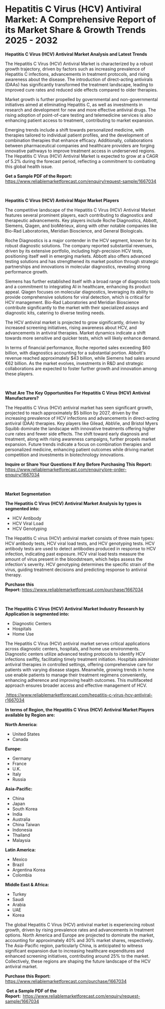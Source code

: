 <p><h1>Hepatitis C Virus (HCV) Antiviral Market: A Comprehensive Report of its Market Share & Growth Trends 2025 - 2032</h1></p><p><strong>Hepatitis C Virus (HCV) Antiviral Market Analysis and Latest Trends</strong></p>
<p><p>The Hepatitis C Virus (HCV) Antiviral Market is characterized by a robust growth trajectory, driven by factors such as increasing prevalence of Hepatitis C infections, advancements in treatment protocols, and rising awareness about the disease. The introduction of direct-acting antivirals (DAAs) has significantly transformed the treatment landscape, leading to improved cure rates and reduced side effects compared to older therapies. </p><p>Market growth is further propelled by governmental and non-governmental initiatives aimed at eliminating Hepatitis C, as well as investments in research and development for new and more effective antiviral drugs. The rising adoption of point-of-care testing and telemedicine services is also enhancing patient access to treatment, contributing to market expansion.</p><p>Emerging trends include a shift towards personalized medicine, with therapies tailored to individual patient profiles, and the development of combination therapies that enhance efficacy. Additionally, collaborations between pharmaceutical companies and healthcare providers are forging innovative pathways to improve treatment access in underserved regions. The Hepatitis C Virus (HCV) Antiviral Market is expected to grow at a CAGR of 5.2% during the forecast period, reflecting a commitment to combating this global health issue.</p></p>
<p><strong>Get a Sample PDF of the Report:&nbsp;</strong> <a href="https://www.reliablemarketforecast.com/enquiry/request-sample/1667034?utm_campaign=2533&utm_medium=2&utm_source=Github&utm_content=ia&utm_term=13042025&utm_id=hepatitis-c-virus-hcv-antiviral">https://www.reliablemarketforecast.com/enquiry/request-sample/1667034</a></p>
<p>&nbsp;</p>
<p><strong>Hepatitis C Virus (HCV) Antiviral Major Market Players</strong></p>
<p><p>The competitive landscape of the Hepatitis C Virus (HCV) Antiviral Market features several prominent players, each contributing to diagnostics and therapeutic advancements. Key players include Roche Diagnostics, Abbott, Siemens, Qiagen, and bioMérieux, along with other notable companies like Bio-Rad Laboratories, Meridian Bioscience, and General Biologicals.</p><p>Roche Diagnostics is a major contender in the HCV segment, known for its robust diagnostic solutions. The company reported substantial revenues, driven by its extensive portfolio, including high-precision HCV tests, positioning itself well in emerging markets. Abbott also offers advanced testing solutions and has strengthened its market position through strategic partnerships and innovations in molecular diagnostics, revealing strong performance growth.</p><p>Siemens has further established itself with a broad range of diagnostic tools and a commitment to integrating AI in healthcare, enhancing its product appeal. Qiagen focuses on molecular diagnostics, leveraging its ability to provide comprehensive solutions for viral detection, which is critical for HCV management. Bio-Rad Laboratories and Meridian Bioscience contribute significantly to the market with their specialized assays and diagnostic kits, catering to diverse testing needs.</p><p>The HCV antiviral market is projected to grow significantly, driven by increased screening initiatives, rising awareness about HCV, and advancements in antiviral therapies. Market dynamics indicate a shift towards more sensitive and quicker tests, which will likely enhance demand.</p><p>In terms of financial performance, Roche reported sales exceeding $60 billion, with diagnostics accounting for a substantial portion. Abbott's revenue reached approximately $43 billion, while Siemens had sales around €62 billion. As the market evolves, investments in R&D and strategic collaborations are expected to foster further growth and innovation among these players.</p></p>
<p>&nbsp;</p>
<p><strong>What Are The Key Opportunities For Hepatitis C Virus (HCV) Antiviral Manufacturers?</strong></p>
<p><p>The Hepatitis C Virus (HCV) antiviral market has seen significant growth, projected to reach approximately $5 billion by 2027, driven by the increasing prevalence of HCV infections and advancements in direct-acting antiviral (DAA) therapies. Key players like Gilead, AbbVie, and Bristol Myers Squibb dominate the landscape with innovative treatments offering higher cure rates and fewer side effects. The shift toward early diagnosis and treatment, along with rising awareness campaigns, further propels market expansion. Future trends indicate a focus on combination therapies and personalized medicine, enhancing patient outcomes while driving market competition and investments in biotechnology innovations.</p></p>
<p><strong>Inquire or Share Your Questions If Any Before Purchasing This Report:</strong> <a href="https://www.reliablemarketforecast.com/enquiry/pre-order-enquiry/1667034?utm_campaign=2533&utm_medium=2&utm_source=Github&utm_content=ia&utm_term=13042025&utm_id=hepatitis-c-virus-hcv-antiviral">https://www.reliablemarketforecast.com/enquiry/pre-order-enquiry/1667034</a></p>
<p>&nbsp;</p>
<p><strong>Market Segmentation</strong></p>
<p><strong>The Hepatitis C Virus (HCV) Antiviral Market Analysis by types is segmented into:</strong></p>
<p><ul><li>HCV Antibody</li><li>HCV Viral Load</li><li>HCV Genotyping</li></ul></p>
<p><p>The Hepatitis C virus (HCV) antiviral market consists of three main types: HCV antibody tests, HCV viral load tests, and HCV genotyping tests. HCV antibody tests are used to detect antibodies produced in response to HCV infection, indicating past exposure. HCV viral load tests measure the amount of virus present in the bloodstream, which helps assess the infection's severity. HCV genotyping determines the specific strain of the virus, guiding treatment decisions and predicting response to antiviral therapy.</p></p>
<p><strong>Purchase this Report:&nbsp;</strong><a href="https://www.reliablemarketforecast.com/purchase/1667034?utm_campaign=2533&utm_medium=2&utm_source=Github&utm_content=ia&utm_term=13042025&utm_id=hepatitis-c-virus-hcv-antiviral">https://www.reliablemarketforecast.com/purchase/1667034</a></p>
<p>&nbsp;</p>
<p><strong>The Hepatitis C Virus (HCV) Antiviral Market Industry Research by Application is segmented into:</strong></p>
<p><ul><li>Diagnostic Centers</li><li>Hospitals</li><li>Home Use</li></ul></p>
<p><p>The Hepatitis C Virus (HCV) antiviral market serves critical applications across diagnostic centers, hospitals, and home use environments. Diagnostic centers utilize advanced testing protocols to identify HCV infections swiftly, facilitating timely treatment initiation. Hospitals administer antiviral therapies in controlled settings, offering comprehensive care for patients with varying disease stages. Meanwhile, growing trends in home use enable patients to manage their treatment regimens conveniently, enhancing adherence and improving health outcomes. This multifaceted approach ensures broader access and effective management of HCV.</p></p>
<p><a href="https://www.reliablemarketforecast.com/hepatitis-c-virus-hcv-antiviral-r1667034?utm_campaign=2533&utm_medium=2&utm_source=Github&utm_content=ia&utm_term=13042025&utm_id=hepatitis-c-virus-hcv-antiviral">&nbsp;https://www.reliablemarketforecast.com/hepatitis-c-virus-hcv-antiviral-r1667034</a></p>
<p><strong>In terms of Region, the Hepatitis C Virus (HCV) Antiviral Market Players available by Region are:</strong></p>
<p>
    <p> <strong> North America: </strong>
        <ul>
            <li>United States</li>
            <li>Canada</li>
        </ul>
        </p> 
    <p> <strong> Europe: </strong>
        <ul>
            <li>Germany</li>
            <li>France</li>
            <li>U.K.</li>
            <li>Italy</li>
            <li>Russia</li>
        </ul>
        </p> 
    <p> <strong> Asia-Pacific: </strong>
        <ul>
            <li>China</li>
            <li>Japan</li>
            <li>South Korea</li>
            <li>India</li>
            <li>Australia</li>
            <li>China Taiwan</li>
            <li>Indonesia</li>
            <li>Thailand</li>
            <li>Malaysia</li>
        </ul>
        </p> 
    <p> <strong> Latin America: </strong>
        <ul>
            <li>Mexico</li>
            <li>Brazil</li>
            <li>Argentina Korea</li>
            <li>Colombia</li>
        </ul>
        </p> 
    <p> <strong> Middle East & Africa: </strong>
        <ul>
            <li>Turkey</li>
            <li>Saudi</li>
            <li>Arabia</li>
            <li>UAE</li>
            <li>Korea</li>
        </ul>
    </p>
    </p>
<p><p>The global Hepatitis C Virus (HCV) antiviral market is experiencing robust growth, driven by rising prevalence rates and advancements in treatment options. North America and Europe are projected to dominate the market, accounting for approximately 40% and 30% market shares, respectively. The Asia-Pacific region, particularly China, is anticipated to witness significant expansion due to increasing healthcare expenditures and enhanced screening initiatives, contributing around 25% to the market. Collectively, these regions are shaping the future landscape of the HCV antiviral market.</p></p>
<p><strong>Purchase this Report: </strong><a href="https://www.reliablemarketforecast.com/purchase/1667034?utm_campaign=2533&utm_medium=2&utm_source=Github&utm_content=ia&utm_term=13042025&utm_id=hepatitis-c-virus-hcv-antiviral">https://www.reliablemarketforecast.com/purchase/1667034</a></p>
<p>&nbsp;<strong>Get a Sample PDF of the Report:&nbsp;&nbsp;</strong><a href="https://www.reliablemarketforecast.com/enquiry/request-sample/1667034?utm_campaign=2533&utm_medium=2&utm_source=Github&utm_content=ia&utm_term=13042025&utm_id=hepatitis-c-virus-hcv-antiviral">https://www.reliablemarketforecast.com/enquiry/request-sample/1667034</a></p>
<p><strong></strong></p>
<p><p></p><p></p><p></p></p>